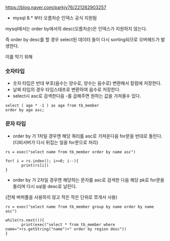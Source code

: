

https://blog.naver.com/parkjy76/221262903257
- mysql 8.* 부터 오름차순 인덱스 공식 지원됨 



mysql에서는 order by에서의 desc(오름차순)은 인덱스가 지원하지 않는다. 

즉 order by desc를 할 경우 select된 데이터 들이 다시 sorting되므로 오버헤드가 발생한다. 

이를 막기 위해 

### 숫자타입
- 숫자 타입은 반대 부호(음수는 양수로, 양수는 음수로) 변환해서 칼럼에 저장한다.
- 날짜 타입의 경우 타임스태프로 변환하여 음수로 저장한다. 
- select시 asc로 검색한다음 -를 곱해주면 원하는 값을 가져올수 있다.

```
select ( age * -1 ) as age from tb_member
order by age asc;
```

### 문자 타입

- order by 가 1차일 경우엔 해당 쿼리를 asc로 가져온다음 for문을 반대로 돌린다. (디비서버가 다시 뒤집는 일을 for문으로 처리)
```
rs = exec("select name from tb_member order by name asc")

for( i = rs.index(); i>=0; i--){
       print(rs[i])
}
```

- order by 가 2차일 경우엔 해당하는 문자를 asc로 검색한 다음 해당 pk로 for문을 돌리며 다시 sql을 desc로 날린다. 

(전체 버퍼풀을 사용하지 않고 작은 작은 단위로 쪼개서 사용)

```
rs = exec("select name from tb_member group by name order by name asc")

while(rs.next()){
       print(exec("select * from tb_member where name="+rs.getString("name")+" order by region desc"))
}
```
